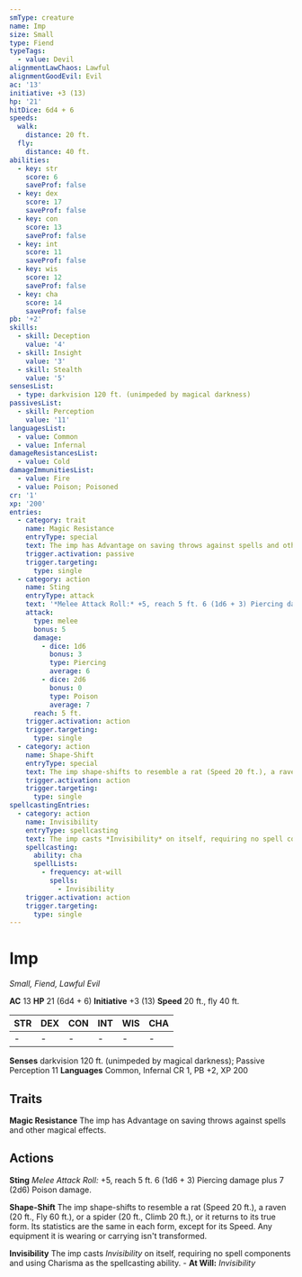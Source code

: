 ```yaml
---
smType: creature
name: Imp
size: Small
type: Fiend
typeTags:
  - value: Devil
alignmentLawChaos: Lawful
alignmentGoodEvil: Evil
ac: '13'
initiative: +3 (13)
hp: '21'
hitDice: 6d4 + 6
speeds:
  walk:
    distance: 20 ft.
  fly:
    distance: 40 ft.
abilities:
  - key: str
    score: 6
    saveProf: false
  - key: dex
    score: 17
    saveProf: false
  - key: con
    score: 13
    saveProf: false
  - key: int
    score: 11
    saveProf: false
  - key: wis
    score: 12
    saveProf: false
  - key: cha
    score: 14
    saveProf: false
pb: '+2'
skills:
  - skill: Deception
    value: '4'
  - skill: Insight
    value: '3'
  - skill: Stealth
    value: '5'
sensesList:
  - type: darkvision 120 ft. (unimpeded by magical darkness)
passivesList:
  - skill: Perception
    value: '11'
languagesList:
  - value: Common
  - value: Infernal
damageResistancesList:
  - value: Cold
damageImmunitiesList:
  - value: Fire
  - value: Poison; Poisoned
cr: '1'
xp: '200'
entries:
  - category: trait
    name: Magic Resistance
    entryType: special
    text: The imp has Advantage on saving throws against spells and other magical effects.
    trigger.activation: passive
    trigger.targeting:
      type: single
  - category: action
    name: Sting
    entryType: attack
    text: '*Melee Attack Roll:* +5, reach 5 ft. 6 (1d6 + 3) Piercing damage plus 7 (2d6) Poison damage.'
    attack:
      type: melee
      bonus: 5
      damage:
        - dice: 1d6
          bonus: 3
          type: Piercing
          average: 6
        - dice: 2d6
          bonus: 0
          type: Poison
          average: 7
      reach: 5 ft.
    trigger.activation: action
    trigger.targeting:
      type: single
  - category: action
    name: Shape-Shift
    entryType: special
    text: The imp shape-shifts to resemble a rat (Speed 20 ft.), a raven (20 ft., Fly 60 ft.), or a spider (20 ft., Climb 20 ft.), or it returns to its true form. Its statistics are the same in each form, except for its Speed. Any equipment it is wearing or carrying isn't transformed.
    trigger.activation: action
    trigger.targeting:
      type: single
spellcastingEntries:
  - category: action
    name: Invisibility
    entryType: spellcasting
    text: The imp casts *Invisibility* on itself, requiring no spell components and using Charisma as the spellcasting ability. - **At Will:** *Invisibility*
    spellcasting:
      ability: cha
      spellLists:
        - frequency: at-will
          spells:
            - Invisibility
    trigger.activation: action
    trigger.targeting:
      type: single
---
```


# Imp
*Small, Fiend, Lawful Evil*

**AC** 13
**HP** 21 (6d4 + 6)
**Initiative** +3 (13)
**Speed** 20 ft., fly 40 ft.

| STR | DEX | CON | INT | WIS | CHA |
| --- | --- | --- | --- | --- | --- |
| - | - | - | - | - | - |

**Senses** darkvision 120 ft. (unimpeded by magical darkness); Passive Perception 11
**Languages** Common, Infernal
CR 1, PB +2, XP 200

## Traits

**Magic Resistance**
The imp has Advantage on saving throws against spells and other magical effects.

## Actions

**Sting**
*Melee Attack Roll:* +5, reach 5 ft. 6 (1d6 + 3) Piercing damage plus 7 (2d6) Poison damage.

**Shape-Shift**
The imp shape-shifts to resemble a rat (Speed 20 ft.), a raven (20 ft., Fly 60 ft.), or a spider (20 ft., Climb 20 ft.), or it returns to its true form. Its statistics are the same in each form, except for its Speed. Any equipment it is wearing or carrying isn't transformed.

**Invisibility**
The imp casts *Invisibility* on itself, requiring no spell components and using Charisma as the spellcasting ability. - **At Will:** *Invisibility*
